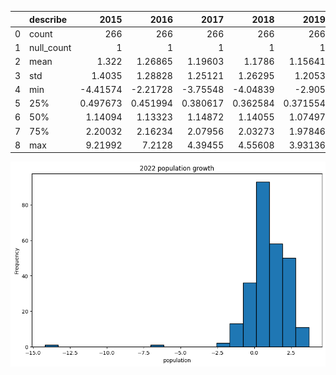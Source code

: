 |    | describe   |       2015 |       2016 |       2017 |       2018 |       2019 |       2020 |       2021 |       2022 |
|---:|:-----------|-----------:|-----------:|-----------:|-----------:|-----------:|-----------:|-----------:|-----------:|
|  0 | count      | 266        | 266        | 266        | 266        | 266        | 266        | 266        | 266        |
|  1 | null_count |   1        |   1        |   1        |   1        |   1        |   1        |   1        |   1        |
|  2 | mean       |   1.322    |   1.26865  |   1.19603  |   1.1786   |   1.15641  |   1.0565   |   0.90213  |   0.919054 |
|  3 | std        |   1.4035   |   1.28828  |   1.25121  |   1.26295  |   1.2053   |   1.18345  |   1.27481  |   1.50851  |
|  4 | min        |  -4.41574  |  -2.21728  |  -3.75548  |  -4.04839  |  -2.905    |  -2.98408  |  -4.25665  | -14.1885   |
|  5 | 25%        |   0.497673 |   0.451994 |   0.380617 |   0.362584 |   0.371554 |   0.243223 |   0.180461 |   0.285874 |
|  6 | 50%        |   1.14094  |   1.13323  |   1.14872  |   1.14055  |   1.07497  |   1.01104  |   0.902989 |   0.895297 |
|  7 | 75%        |   2.20032  |   2.16234  |   2.07956  |   2.03273  |   1.97846  |   1.89786  |   1.7961   |   1.81316  |
|  8 | max        |   9.21992  |   7.2128   |   4.39455  |   4.55608  |   3.93136  |   3.7271   |   3.70742  |   3.71299  |
![Histogram](test_histogram.png)
